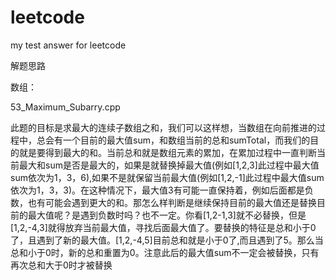 # leetcode
my test answer for leetcode

解题思路

数组：

53_Maximum_Subarry.cpp

此题的目标是求最大的连续子数组之和，我们可以这样想，当数组在向前推进的过程中，总会有一个目前的最大值sum，和数组当前的总和sumTotal，而我们的目的就是要得到最大的和。当前总和就是数组元素的累加，在累加过程中一直判断当前最大和sum是否是最大的，如果是就替换掉最大值(例如[1,2,3]此过程中最大值sum依次为1，3，6),如果不是就保留当前最大值(例如[1,2,-1]此过程中最大值sum依次为1，3，3)。在这种情况下，最大值3有可能一直保持着，例如后面都是负数，也有可能会遇到更大的和。那怎么样判断是继续保持目前的最大值还是替换目前的最大值呢？是遇到负数时吗？也不一定。你看[1,2-1,3]就不必替换，但是[1,2,-4,3]就得放弃当前最大值，寻找后面最大值了。要替换的特征是总和小于0了，且遇到了新的最大值。[1,2,-4,5]目前总和就是小于0了,而且遇到了5。那么当总和小于0时，新的总和重置为0。注意此后的最大值sum不一定会被替换，只有再次总和大于0时才被替换

